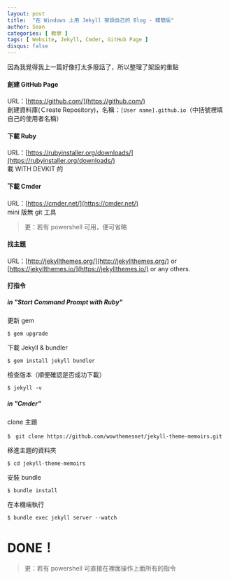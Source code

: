 ```yaml
---
layout: post
title:  "在 Windows 上用 Jekyll 架設自己的 Blog - 精簡版"
author: Sean
categories: [ 教學 ]
tags: [ Website, Jekyll, Cmder, GitHub Page ]
disqus: false
---
```


因為我覺得我上一篇好像打太多廢話了，所以整理了架設的重點

#### 創建 GitHub Page
URL：[https://github.com/](https://github.com/)  
創建資料庫(Ｃreate Repository)，名稱：`[User name].github.io`（中括號裡填自己的使用者名稱）  

#### 下載 Ruby
URL：[https://rubyinstaller.org/downloads/](https://rubyinstaller.org/downloads/)  
載 WITH DEVKIT 的

#### 下載 Cmder
URL：[https://cmder.net/](https://cmder.net/)  
mini 版無 git 工具
> 更：若有 powershell 可用，便可省略

#### 找主題
URL：[http://jekyllthemes.org/](http://jekyllthemes.org/) or [https://jekyllthemes.io/](https://jekyllthemes.io/) or any others.

#### 打指令
##### in "Start Command Prompt with Ruby"
更新 gem
```
$ gem upgrade
```
下載 Jekyll & bundler
```
$ gem install jekyll bundler
```
檢查版本（順便確認是否成功下載）
```
$ jekyll -v
```
##### in "Cmder"
clone 主題
```
$　git clone https://github.com/wowthemesnet/jekyll-theme-memoirs.git
```
移進主題的資料夾
```
$ cd jekyll-theme-memoirs
```
安裝 bundle
```
$ bundle install
```
在本機端執行
```
$ bundle exec jekyll server --watch
```
# DONE！

> 更：若有 powershell 可直接在裡面操作上面所有的指令